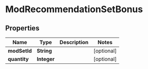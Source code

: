 

# ModRecommendationSetBonus


## Properties

| Name | Type | Description | Notes |
|------------ | ------------- | ------------- | -------------|
|**modSetId** | **String** |  |  [optional] |
|**quantity** | **Integer** |  |  [optional] |



